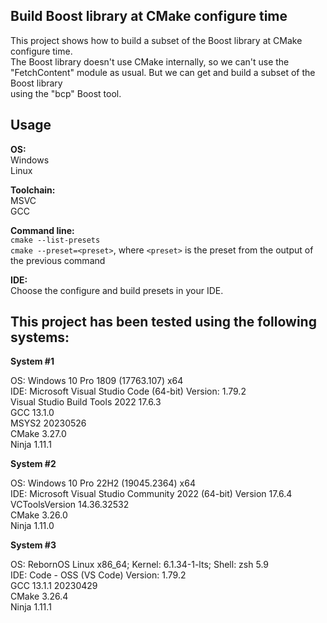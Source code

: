 ## Build Boost library at CMake configure time

This project shows how to build a subset of the Boost library at CMake configure time.  
The Boost library doesn't use CMake internally, so we can't use the  
"FetchContent" module as usual. But we can get and build a subset of the Boost library  
using the "bcp" Boost tool.  


## Usage

**OS:**  
Windows  
Linux  

**Toolchain:**  
MSVC  
GCC  

**Command line:**  
`cmake --list-presets`  
`cmake --preset=<preset>`, where `<preset>` is the preset from the output of the previous command  

**IDE:**  
Choose the configure and build presets in your IDE.  


## This project has been tested using the following systems:

**System #1**  

OS: Windows 10 Pro 1809 (17763.107) x64  
IDE: Microsoft Visual Studio Code (64-bit) Version: 1.79.2  
Visual Studio Build Tools 2022 17.6.3  
GCC 13.1.0  
MSYS2 20230526  
CMake 3.27.0  
Ninja 1.11.1  

**System #2**  

OS: Windows 10 Pro 22H2 (19045.2364) x64  
IDE: Microsoft Visual Studio Community 2022 (64-bit) Version 17.6.4  
VCToolsVersion 14.36.32532  
CMake 3.26.0  
Ninja 1.11.0  

**System #3**  

OS: RebornOS Linux x86_64; Kernel: 6.1.34-1-lts; Shell: zsh 5.9  
IDE: Code - OSS (VS Code) Version: 1.79.2  
GCC 13.1.1 20230429  
CMake 3.26.4  
Ninja 1.11.1  
